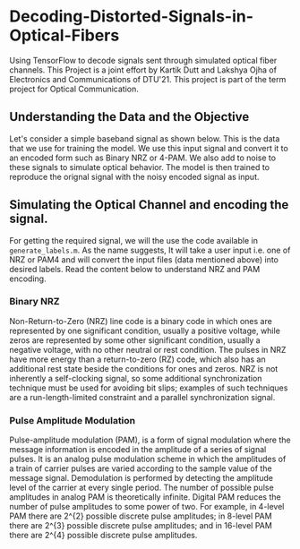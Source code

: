 # Decoding-Distorted-Signals-in-Optical-Fibers

Using TensorFlow to decode signals sent through simulated optical fiber channels. This Project is a joint effort by Kartik Dutt and Lakshya Ojha of Electronics and Communications of DTU'21.
This project is part of the term project for Optical Communication.

## Understanding the Data and the Objective

Let's consider a simple baseband signal as shown below. This is the data that we use for training the model. We use this input signal and convert it to an encoded form such as Binary NRZ or 4-PAM. We also add to noise to these signals to simulate optical behavior. The model is then trained to reproduce the orignal signal with the noisy encoded signal as input.

## Simulating the Optical Channel and encoding the signal.

For getting the required signal, we will the use the code available in `generate_labels.m`. As the name suggests, It will take a user input i.e. one of NRZ or PAM4 and will convert the input files (data mentioned above) into desired labels. Read the content below to understand NRZ and PAM encoding.

### Binary NRZ

Non-Return-to-Zero (NRZ) line code is a binary code in which ones are represented by one significant condition, usually a positive voltage, while zeros are represented by some other significant condition, usually a negative voltage, with no other neutral or rest condition. The pulses in NRZ have more energy than a return-to-zero (RZ) code, which also has an additional rest state beside the conditions for ones and zeros. NRZ is not inherently a self-clocking signal, so some additional synchronization technique must be used for avoiding bit slips; examples of such techniques are a run-length-limited constraint and a parallel synchronization signal.

### Pulse Amplitude Modulation

Pulse-amplitude modulation (PAM), is a form of signal modulation where the message information is encoded in the amplitude of a series of signal pulses. It is an analog pulse modulation scheme in which the amplitudes of a train of carrier pulses are varied according to the sample value of the message signal. Demodulation is performed by detecting the amplitude level of the carrier at every single period. 
The number of possible pulse amplitudes in analog PAM is theoretically infinite. Digital PAM reduces the number of pulse amplitudes to some power of two. For example, in 4-level PAM there are  2^{2} possible discrete pulse amplitudes; in 8-level PAM there are 2^{3} possible discrete pulse amplitudes; and in 16-level PAM there are 2^{4} possible discrete pulse amplitudes.

